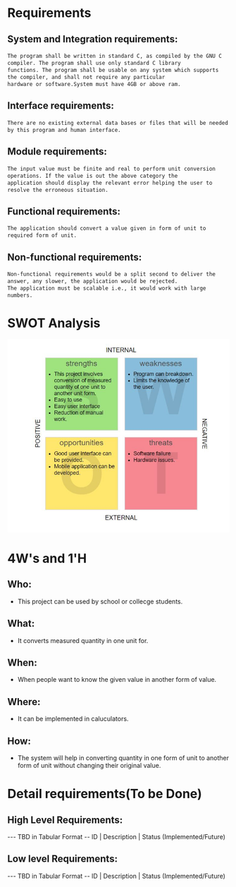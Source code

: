 # Requirements

## System and Integration requirements:
	The program shall be written in standard C, as compiled by the GNU C compiler. The program shall use only standard C library 
	functions. The program shall be usable on any system which supports the compiler, and shall not require any particular 
	hardware or software.System must have 4GB or above ram.

## Interface requirements:
	There are no existing external data bases or files that will be needed by this program and human interface.
  
## Module requirements:
	The input value must be finite and real to perform unit conversion operations. If the value is out the above category the
	application should display the relevant error helping the user to resolve the erroneous situation.
  
## Functional requirements:
	The application should convert a value given in form of unit to required form of unit.
  
## Non-functional requirements:
	Non-functional requirements would be a split second to deliver the answer, any slower, the application would be rejected. 
	The application must be scalable i.e., it would work with large numbers.


# SWOT Analysis
![swot analysis](https://github.com/Ambikacl/Mini_project_ltts/blob/main/1_Requirements/swot%20analysis.JPG)




# 4W&#39;s and 1&#39;H

## Who:
*   This project can be used by school or collecge students.

## What:
*   It converts measured quantity in one unit for.

## When:
*   When people want to know the given value in another form of value.

## Where:
*   It can be implemented in caluculators.

## How:
*   The system will help in converting quantity in one form of unit to another form of unit without changing their original value.

# Detail requirements(To be Done)
## High Level Requirements:
--- TBD in Tabular Format 
-- ID | Description | Status (Implemented/Future)


##  Low level Requirements:
--- TBD in Tabular Format 
-- ID | Description | Status (Implemented/Future)
